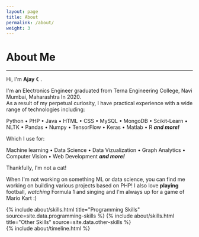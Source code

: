 ```yaml
---
layout: page
title: About
permalink: /about/
weight: 3
---
```


# **About Me**

---

Hi, I'm **Ajay ☾**.

I'm an Electronics Engineer graduated from Terna Engineering College, Navi Mumbai, Maharashtra In 2020.<br>
As a result of my perpetual curiosity, I have practical experience with a wide range of technologies including:

Python • PHP • Java • HTML • CSS • MySQL • MongoDB • Scikit-Learn • NLTK • Pandas • Numpy • TensorFlow • Keras • Matlab • R **_and more!_**

Which I use for:

Machine learning • Data Science • Data Vizualization • Graph Analytics • Computer Vision • Web Development **_and more!_**

Thankfully, I'm not a cat!

When I'm not working on something ML or data science, you can find me working on building various projects based on PHP! I also love **playing** football, _watching_ Formula 1 and singing and I'm always up for a game of Mario Kart :)

<div class="row">
{% include about/skills.html title="Programming Skills" source=site.data.programming-skills %}
{% include about/skills.html title="Other Skills" source=site.data.other-skills %}
</div>


<div class="row">
{% include about/timeline.html %}
</div>
